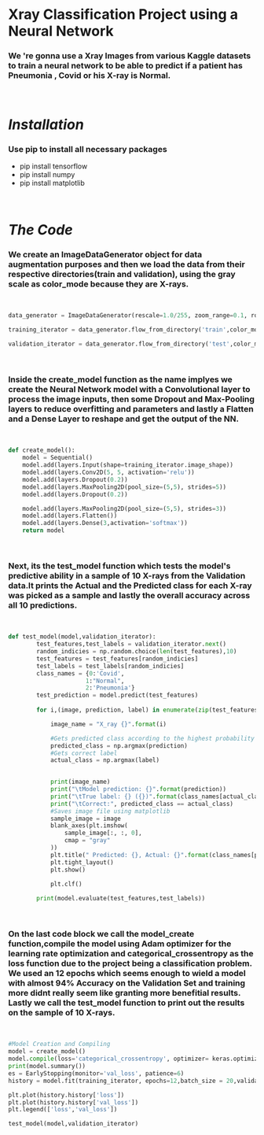 # Xray Classification Project using a Neural Network

### We 're gonna use a Xray Images from various Kaggle datasets to train a neural network to be able to predict if a patient has Pneumonia , Covid or his X-ray is Normal.
<br/>

#  _Installation_


### Use pip to install all necessary packages
- pip install tensorflow
- pip install numpy
- pip install matplotlib

<br/>

# _The Code_
### We create an ImageDataGenerator object for data augmentation purposes and then we load the data from their respective directories(train and validation), using the gray scale as color_mode because they are X-rays.
<br/> 

```python
data_generator = ImageDataGenerator(rescale=1.0/255, zoom_range=0.1, rotation_range=27, width_shift_range=0.05, height_shift_range=0.05)

training_iterator = data_generator.flow_from_directory('train',color_mode='grayscale', class_mode='categorical')

validation_iterator = data_generator.flow_from_directory('test',color_mode='grayscale', class_mode='categorical')
```
<br/>    

### Inside the create_model function as the name implyes we create the Neural Network model with a Convolutional layer to process the image inputs, then some Dropout and Max-Pooling layers to reduce overfitting and parameters and lastly a Flatten and a Dense Layer to reshape and get the output of the NN.

<br/> 

```python
def create_model():
    model = Sequential()
    model.add(layers.Input(shape=training_iterator.image_shape))
    model.add(layers.Conv2D(5, 5, activation='relu'))
    model.add(layers.Dropout(0.2))
    model.add(layers.MaxPooling2D(pool_size=(5,5), strides=5))
    model.add(layers.Dropout(0.2))

    model.add(layers.MaxPooling2D(pool_size=(5,5), strides=3))
    model.add(layers.Flatten())
    model.add(layers.Dense(3,activation='softmax'))
    return model
```
<br/>    

### Next, its the test_model function which tests the model's predictive ability in a sample of 10 X-rays from the Validation data.It prints the Actual and the Predicted class for each X-ray was picked as a sample and lastly the overall accuracy across all 10 predictions.
<br/> 

```python
def test_model(model,validation_iterator):
        test_features,test_labels = validation_iterator.next()
        random_indicies = np.random.choice(len(test_features),10)
        test_features = test_features[random_indicies]
        test_labels = test_labels[random_indicies]
        class_names = {0:'Covid',
                      1:"Normal",
                      2:'Pneumonia'}
        test_prediction = model.predict(test_features)
        
        for i,(image, prediction, label) in enumerate(zip(test_features, test_prediction, test_labels)):

            image_name = "X_ray {}".format(i)

            #Gets predicted class according to the highest probability
            predicted_class = np.argmax(prediction)
            #Gets correct label
            actual_class = np.argmax(label)
            

            print(image_name)
            print("\tModel prediction: {}".format(prediction))
            print("\tTrue label: {} ({})".format(class_names[actual_class], actual_class))
            print("\tCorrect:", predicted_class == actual_class)
            #Saves image file using matplotlib
            sample_image = image
            blank_axes(plt.imshow(
                sample_image[:, :, 0],
                cmap = "gray"
            ))
            plt.title(" Predicted: {}, Actual: {}".format(class_names[predicted_class], class_names[actual_class]))
            plt.tight_layout()
            plt.show()

            plt.clf()
          
        print(model.evaluate(test_features,test_labels))
```

<br/>    

### On the last code block we call the model_create function,compile the model using Adam optimizer for the learning rate optimization and categorical_crossentropy as the loss function due to the project being a classification problem. We used an 12 epochs which seems enough to wield a model with almost 94% Accuracy on the Validation Set and training more didnt really seem like granting more benefitial results. Lastly we call the test_model function to print out the results on the sample of 10 X-rays.
<br/>

```python
#Model Creation and Compiling
model = create_model()
model.compile(loss='categorical_crossentropy', optimizer= keras.optimizers.Adam(learning_rate = 0.005), metrics=['acc'])
print(model.summary())
es = EarlyStopping(monitor='val_loss', patience=6)
history = model.fit(training_iterator, epochs=12,batch_size = 20,validation_data=validation_iterator)

plt.plot(history.history['loss'])
plt.plot(history.history['val_loss'])
plt.legend(['loss','val_loss'])

test_model(model,validation_iterator)
```

